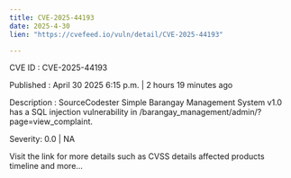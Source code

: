 ```yaml
---
title: CVE-2025-44193
date: 2025-4-30
lien: "https://cvefeed.io/vuln/detail/CVE-2025-44193"

---
```


CVE ID : CVE-2025-44193

Published :  April 30
2025
6:15 p.m. | 2 hours
19 minutes ago

Description : SourceCodester Simple Barangay Management System v1.0 has a SQL injection vulnerability in /barangay_management/admin/?page=view_complaint.

Severity: 0.0 | NA

Visit the link for more details
such as CVSS details
affected products
timeline
and more...
